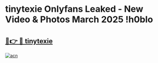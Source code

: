 # tinytexie Onlyfans Leaked - New Video & Photos March 2025 !h0blo

# <h2><a href="https://nffip7.iuczelnia.edu.pl?title=tinytexie&ref=h0blo">🔗👉 🔴 tinytexie</a></h2>

[![acn](https://github.com/user-attachments/assets/0f9c940e-d8b0-45ae-aac7-cd30a18b3e1c)](https://nffip7.iuczelnia.edu.pl?title=tinytexie&ref=h0blo)

